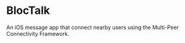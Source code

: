 # BlocTalk

An iOS message app that connect nearby users using the Multi-Peer Connectivity Framework.
